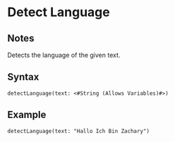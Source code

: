 # Detect Language
## Notes
Detects the language of the given text.
## Syntax
```
detectLanguage(text: <#String (Allows Variables)#>)
```
## Example
```
detectLanguage(text: "Hallo Ich Bin Zachary")
```